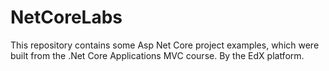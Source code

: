 # NetCoreLabs
This repository contains some Asp Net Core project examples, which were built from the .Net Core Applications MVC course. By the EdX platform.
